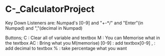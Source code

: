 # C-_CalculatorProject
Key Down Listeners are: Numpad's [0-9] and "+-*/" and "Enter"(in Numpad) and ","(decimal in Numpad)

Buttons;
C : Clear all of variable and textbox
M : You can Memorise what in the textbox
AC : Bring what you M(memorise)
[0-9] : add textbox[0-9]
, : add decimal to textbox 
% : take percentage what you want 
